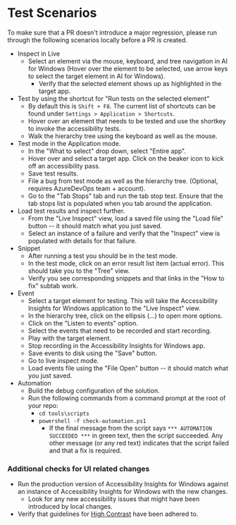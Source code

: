 # Test Scenarios
To make sure that a PR doesn't introduce a major regression, please run through the following scenarios locally before a PR is created.

- Inspect in Live
  - Select an element via the mouse, keyboard, and tree navigation in AI for Windows (Hover over the element to be selected, use arrow keys to select the target element in AI for Windows).
    - Verify that the selected element shows up as highlighted in the target app.
- Test by using the shortcut for "Run tests on the selected element"
  - By default this is `Shift + F8`. The current list of shortcuts can be found under `Settings > Application > Shortcuts`.
  - Hover over an element that needs to be tested and use the shortkey to invoke the accessibility tests.
  - Walk the hierarchy tree using the keyboard as well as the mouse.
- Test mode in the Application mode.
  - In the "What to select" drop down, select "Entire app".
  - Hover over and select a target app. Click on the beaker icon to kick off an accessibility pass.
  - Save test results.
  - File a bug from test mode as well as the hierarchy tree. (Optional, requires AzureDevOps team + account).
  - Go to the "Tab Stops" tab and run the tab stop test. Ensure that the tab stops list is populated when you tab around the application.
- Load test results and inspect further.
  - From the "Live Inspect" view, load a saved file using the "Load file" button -- it should match what you just saved.
  - Select an instance of a failure and verify that the "Inspect" view is populated with details for that failure.
- Snippet
  - After running a test you should be in the test mode. 
  - In the test mode, click on an error result list item (actual error). This should take you to the "Tree" view.
  - Verify you see corresponding snippets and that links in the "How to fix" subtab work.
- Event
  - Select a target element for testing. This will take the Accessibility Insights for Windows application to the "Live Inspect" view. 
  - In the hierarchy tree, click on the ellipsis (...) to open more options. 
  - Click on the "Listen to events" option.
  - Select the events that need to be recorded and start recording.
  - Play with the target element.
  - Stop recording in the Accessibility Insights for Windows app.
  - Save events to disk using the "Save" button.
  - Go to live inspect mode.
  - Load events file using the "File Open" button -- it should match what you just saved.
- Automation
  - Build the debug configuration of the solution.
  - Run the following commands from a command prompt at the root of your repo:
    - `cd tools\scripts`
    - `powershell -f check-automation.ps1`
      - If the final message from the script says `*** AUTOMATION SUCCEEDED ***` in green text, then the script succeeded. Any other message (or any red text) indicates that the script failed and that a fix is required.

### Additional checks for UI related changes
- Run the production version of Accessibility Insights for Windows against an instance of Accessibility Insights for Windows with the new changes.
  - Look for any new accessibility issues that might have been introduced by local changes.
- Verify that guidelines for [High Contrast](HighContrastSupport.md) have been adhered to.
